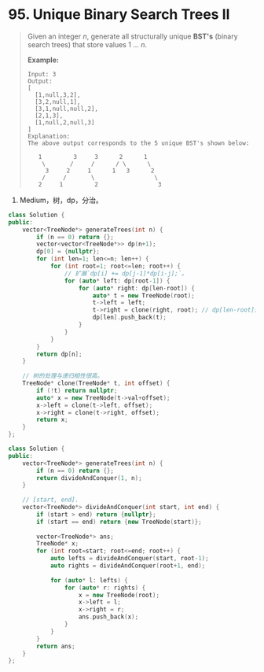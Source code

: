 # 95. Unique Binary Search Trees II

> Given an integer *n*, generate all structurally unique **BST's** (binary search trees) that store values 1 ... *n*.
>
> **Example:**
>
> ```
> Input: 3
> Output:
> [
>   [1,null,3,2],
>   [3,2,null,1],
>   [3,1,null,null,2],
>   [2,1,3],
>   [1,null,2,null,3]
> ]
> Explanation:
> The above output corresponds to the 5 unique BST's shown below:
> 
>    1         3     3      2      1
>     \       /     /      / \      \
>      3     2     1      1   3      2
>     /     /       \                 \
>    2     1         2                 3
> ```

1. Medium，树，dp，分治。

```cpp
class Solution {
public:
    vector<TreeNode*> generateTrees(int n) {
        if (n == 0) return {};
        vector<vector<TreeNode*>> dp(n+1);
        dp[0] = {nullptr};
        for (int len=1; len<=n; len++) {
            for (int root=1; root<=len; root++) {
                // 扩展`dp[i] += dp[j-1]*dp[i-j];`。
                for (auto* left: dp[root-1]) {
                    for (auto* right: dp[len-root]) {
                        auto* t = new TreeNode(root);
                        t->left = left;
                        t->right = clone(right, root); // dp[len-root]这些树的结点值范围在[1, len-root]，这里要映射到[root+1, len]
                        dp[len].push_back(t);
                    }
                }
            }
        }
        return dp[n];
    }
    
    // 树的处理与递归相性很高。
    TreeNode* clone(TreeNode* t, int offset) {
        if (!t) return nullptr;
        auto* x = new TreeNode(t->val+offset);
        x->left = clone(t->left, offset);
        x->right = clone(t->right, offset);
        return x;
    }
};
```

```cpp
class Solution {
public:
    vector<TreeNode*> generateTrees(int n) {
        if (n == 0) return {};
        return divideAndConquer(1, n);
    }
    
    // [start, end].
    vector<TreeNode*> divideAndConquer(int start, int end) {
        if (start > end) return {nullptr};
        if (start == end) return {new TreeNode(start)};
        
        vector<TreeNode*> ans;
        TreeNode* x;
        for (int root=start; root<=end; root++) {
            auto lefts = divideAndConquer(start, root-1);
            auto rights = divideAndConquer(root+1, end);
            
            for (auto* l: lefts) {
                for (auto* r: rights) {
                    x = new TreeNode(root);
                    x->left = l;
                    x->right = r;
                    ans.push_back(x);
                }
            }
        }
        return ans;
    }
};
```


